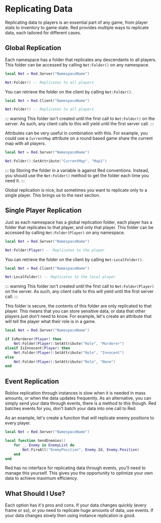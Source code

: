 # Replicating Data

Replicating data to players is an essential part of any game, from player stats to inventory to game state. Red provides multiple ways to replicate data, each tailored for different cases.

## Global Replication

Each namespace has a folder that replicates any descendants to all players. This folder can be accessed by calling `Net:Folder()` on any namespace.

```lua
local Net = Red.Server("NamespaceName")

Net:Folder() -- Replicates to all players
```

You can retrieve the folder on the client by calling `Net:Folder()`.

```lua
local Net = Red.Client("NamespaceName")

Net:Folder() -- Replicates to all players
```

::: warning
This folder isn't created until the first call to `Net:Folder()` on the server. As such, any client calls to this will yield until the first server call.
:::

Attributes can be very useful in combination with this. For example, you could use a `CurrentMap` attribute on a round based game share the current map with all players.

```lua
local Net = Red.Server("NamespaceName")

Net:Folder():SetAttribute("CurrentMap", "Map1")
```

::: tip
Storing the folder in a variable is against Red conventions. Instead, you should use the `Net:Folder()` method to get the folder each time you need it.
:::

Global replication is nice, but sometimes you want to replicate only to a single player. This brings us to the next section.

## Single Player Replication

Just as each namespace has a global replication folder, each player has a folder that replicates to that player, and only that player. This folder can be accessed by calling `Net:Folder(Player)` on any namespace.

```lua
local Net = Red.Server("NamespaceName")

Net:Folder(Player) -- Replicates to the player
```

You can retrieve the folder on the client by calling `Net:LocalFolder()`.

```lua
local Net = Red.Client("NamespaceName")

Net:LocalFolder() -- Replicates to the local player
```

::: warning
This folder isn't created until the first call to `Net:Folder(Player)` on the server. As such, any client calls to this will yield until the first server call.
:::

This folder is secure, the contents of this folder are only replicated to that player. This means that you can store sensitive data, or data that other players just don't need to know. For example, let's create an attribute that will tell the player what their role is in a game.

```lua
local Net = Red.Server("NamespaceName")

if IsMurderer(Player) then
	Net:Folder(Player):SetAttribute("Role", "Murderer")
elseif IsInnocent(Player) then
	Net:Folder(Player):SetAttribute("Role", "Innocent")
else
	Net:Folder(Player):SetAttribute("Role", "None")
end
```

## Event Replication

Roblox replication through instances is slow when it is needed in mass amounts, or when the data updates frequently. As an alternative, you can simply send your data through events, there is a method to this though. Red batches events for you, don't batch your data into one call to Red.

As an example, let's create a function that will replicate enemy positions to every player.

```lua
local Net = Red.Server("NamespaceName")

local function SendEnemies()
	for _, Enemy in EnemyList do
		Net:FireAll("EnemyPosition", Enemy.Id, Enemy.Position)
	end
end
```

Red has no interface for replicating data through events, you'll need to manage this yourself. This gives you the opportunity to optimize your own data to achieve maximum efficiency.

## What Should I Use?

Each option has it's pros and cons. If your data changes quickly (every frame or so), or you need to replicate huge amounts of data, use events. If your data changes slowly then using instance replication is good.